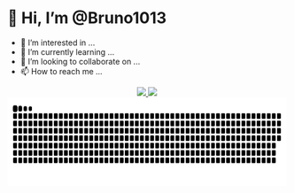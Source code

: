 # 👋 Hi, I’m @Bruno1013
- 👀 I’m interested in ...
- 🌱 I’m currently learning ...
- 💞️ I’m looking to collaborate on ...
- 📫 How to reach me ...


<div align="center">
  <a href="https://github.com/DiogoReiss">
  <img height="160em" src="https://github-readme-stats.vercel.app/api?username=bruno1013&show_icons=true&theme=radical&include_all_commits=true&count_private=true"/>
  <img height="160em" src="https://github-readme-stats.vercel.app/api/top-langs/?username=bruno1013&layout=compact&langs_count=7&theme=radical"/>
  <img height="160em" src="https://github.com/bruno1013/bruno1013/blob/output/github-contribution-grid-snake.svg"/>    
</div>


<!---
Bruno1013/Bruno1013 is a ✨ special ✨ repository because its `README.md` (this file) appears on your GitHub profile.
You can click the Preview link to take a look at your changes.
--->
